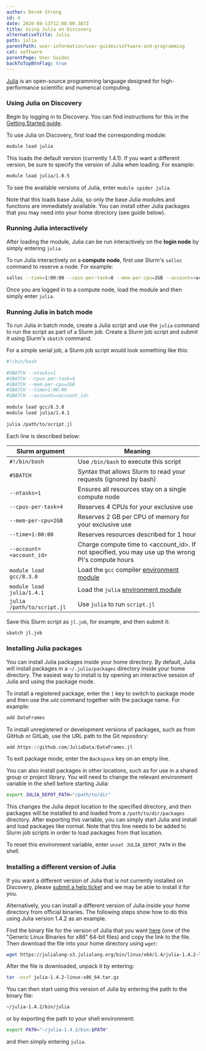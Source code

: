 ```yaml
---
author: Derek Strong
id: 4
date: 2020-08-13T12:00:00.387Z
title: Using Julia on Discovery
alternativeTitle: Julia
path: julia
parentPath: user-information/user-guides/software-and-programming
cat: software
parentPage: User Guides
backToTopBtnFlag: true
---
```


[Julia](https://www.julialang.org) is an open-source programming language designed for high-performance scientific and numerical computing.

### Using Julia on Discovery

Begin by logging in to Discovery. You can find instructions for this in the [Getting Started guide](/user-information/user-guides/high-performance-computing/discovery/getting-started).

To use Julia on Discovery, first load the corresponding module:

```sh
module load julia
```

This loads the default version (currently 1.4.1). If you want a different version, be sure to specify the version of Julia when loading. For example:

```sh
module load julia/1.0.5
```

To see the available versions of Julia, enter `module spider julia`.

Note that this loads base Julia, so only the base Julia modules and functions are immediately available. You can install other Julia packages that you may need into your home directory (see guide below).

### Running Julia interactively

After loading the module, Julia can be run interactively on the **login node** by simply entering `julia`.

To run Julia interactively on a **compute node**, first use Slurm's `salloc` command to reserve a node. For example:

```sh
salloc --time=1:00:00 --cpus-per-task=8 --mem-per-cpu=2GB --account=<account_id>
```

Once you are logged in to a compute node, load the module and then simply enter `julia`.

### Running Julia in batch mode

To run Julia in batch mode, create a Julia script and use the `julia` command to run the script as part of a Slurm job. Create a Slurm job script and submit it using Slurm's `sbatch` command.

For a simple serial job, a Slurm job script would look something like this:

```sh
#!/bin/bash
  
#SBATCH --ntasks=1
#SBATCH --cpus-per-task=4
#SBATCH --mem-per-cpu=2GB
#SBATCH --time=1:00:00
#SBATCH --account=<account_id>
  
module load gcc/8.3.0
module load julia/1.4.1
  
julia /path/to/script.jl
```

Each line is described below:

|Slurm argument| Meaning|
|---|---|
|`#!/bin/bash`|Use `/bin/bash` to execute this script |
|`#SBATCH`| Syntax that allows Slurm to read your requests (ignored by bash)|
|`--ntasks=1` |  Ensures all resources stay on a single compute node|
|`--cpus-per-task=4` | Reserves 4 CPUs for your exclusive use|
|`--mem-per-cpu=2GB` |  Reserves 2 GB per CPU of memory for your exclusive use|
|`--time=1:00:00` | Reserves resources described for 1 hour|
|`--account=<account_id>` | Charge compute time to <account_id>. If not specified, you may use up the wrong PI's compute hours|
|`module load gcc/8.3.0` | Load the `gcc` compiler [environment module](/user-information/user-guides/high-performance-computing/discovery/lmod)|
|`module load julia/1.4.1` | Load the `julia` [environment module](/user-information/user-guides/high-performance-computing/discovery/lmod)|
|`julia /path/to/script.jl` | Use `julia` to run `script.jl`|

Save this Slurm script as `jl.job`, for example, and then submit it:

```sh
sbatch jl.job
```

### Installing Julia packages

You can install Julia packages inside your home directory. By default, Julia will install packages in a `~/.julia/packages` directory inside your home directory. The easiest way to install is by opening an interactive session of Julia and using the package mode.

To install a registered package, enter the `]` key to switch to package mode and then use the `add` command together with the package name. For example:

```julia
add DataFrames
```

To install unregistered or development versions of packages, such as from GitHub or GitLab, use the URL path to the Git repository:

```julia
add https://github.com/JuliaData/DataFrames.jl
```

To exit package mode, enter the `Backspace` key on an empty line.

You can also install packages in other locations, such as for use in a shared group or project library. You will need to change the relevant environment variable in the shell before starting Julia:

```sh
export JULIA_DEPOT_PATH="/path/to/dir"
```

This changes the Julia depot location to the specified directory, and then packages will be installed to and loaded from a `/path/to/dir/packages` directory. After exporting this variable, you can simply start Julia and install and load packages like normal. Note that this line needs to be added to Slurm job scripts in order to load packages from that location.

To reset this environment variable, enter `unset JULIA_DEPOT_PATH` in the shell.

### Installing a different version of Julia

If you want a different version of Julia that is not currently installed on Discovery, please [submit a help ticket](/user-information/ticket-submission) and we may be able to install it for you.

Alternatively, you can install a different version of Julia inside your home directory from official binaries. The following steps show how to do this using Julia version 1.4.2 as an example.

Find the binary file for the version of Julia that you want [here](https://www.julialang.org/downloads) (one of the "Generic Linux Binaries for x86" 64-bit files) and copy the link to the file. Then download the file into your home directory using `wget`:

```sh
wget https://julialang-s3.julialang.org/bin/linux/x64/1.4/julia-1.4.2-linux-x86_64.tar.gz
```

After the file is downloaded, unpack it by entering:

```sh
tar -xvzf julia-1.4.2-linux-x86_64.tar.gz
```

You can then start using this version of Julia by entering the path to the binary file:

```sh
~/julia-1.4.2/bin/julia
```

or by exporting the path to your shell environment:

```sh
export PATH="~/julia-1.4.2/bin:$PATH"
```

and then simply entering `julia`.
